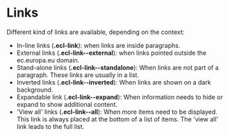 # Links

Different kind of links are available, depending on the context:
- In-line links (**.ecl-link**): when links are inside paragraphs.
- External links (**.ecl-link--external**): when links pointed outside the ec.europa.eu domain.
- Stand-alone links (**.ecl-link--standalone**): When links are not part of a paragraph. These links are usually in a list.
- Inverted links (**.ecl-link--inverted**): When links are shown on a dark background.
- Expandable link (**.ecl-link--expand**): When information needs to hide or expand to show additional content.
- 'View all' links (**.ecl-link--all**): When more items need to be displayed. This link is always placed at the bottom of a list of items. The 'view all' link leads to the full list.
